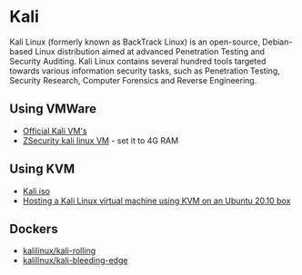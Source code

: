 # Kali

Kali Linux (formerly known as BackTrack Linux) is an open-source, Debian-based Linux distribution aimed at advanced 
Penetration Testing and Security Auditing. Kali Linux contains several hundred tools targeted towards various 
information security tasks, such as Penetration Testing, Security Research, Computer Forensics and Reverse Engineering.

## Using VMWare

* [Official Kali VM's](https://www.kali.org/get-kali/#kali-virtual-machines)
* [ZSecurity kali linux VM](https://zsecurity.org/download-custom-kali/) - set it to 4G RAM

## Using KVM

* [Kali iso](https://www.kali.org/get-kali/#kali-bare-metal)
* [Hosting a Kali Linux virtual machine using KVM on an Ubuntu 20.10 box](https://heds.nz/posts/hosting-kali-linux-kvm-ubuntu/)

## Dockers

* [kalilinux/kali-rolling](https://hub.docker.com/r/kalilinux/kali-rolling)
* [kalilinux/kali-bleeding-edge](https://hub.docker.com/r/kalilinux/kali-bleeding-edge)

